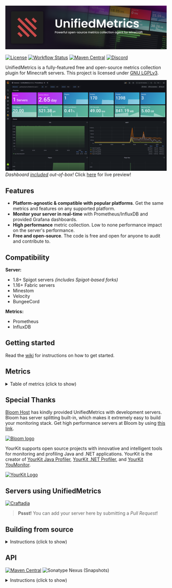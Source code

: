 ![UnifiedMetrics](.github/assets/banner.png)

[![License](https://img.shields.io/github/license/Cubxity/UnifiedMetrics?style=flat-square)](COPYING.LESSER)
[![Workflow Status](https://img.shields.io/github/workflow/status/Cubxity/UnifiedMetrics/gradle-preview-ci/master?style=flat-square)](https://github.com/Cubxity/UnifiedMetrics/actions)
[![Maven Central](https://img.shields.io/maven-central/v/dev.cubxity.plugins/unifiedmetrics-api?color=green&style=flat-square)](https://search.maven.org/search?q=g:dev.cubxity.plugins%20a:unifiedmetrics-api)
[![Discord](https://img.shields.io/badge/join-discord-blue?style=flat-square)](https://discord.gg/kDDhqJmPpA)

UnifiedMetrics is a fully-featured free and open-source metrics collection plugin for Minecraft servers. This project is
licensed under [GNU LGPLv3](COPYING.LESSER).

[![Grafana Dashboard](.github/assets/grafana.png)](https://unifiedmetrics-demo.cubxity.dev)
*Dashboard [included](https://github.com/Cubxity/UnifiedMetrics/wiki/Grafana) out-of-box!*
Click [here](https://unifiedmetrics-demo.cubxity.dev) for live preview!

## Features

- **Platform-agnostic & compatible with popular platforms**. Get the same metrics and features on any supported
  platform.
- **Monitor your server in real-time** with Prometheus/InfluxDB and provided Grafana dashboards.
- **High performance** metric collection. Low to none performance impact on the server's performance.
- **Free and open-source**. The code is free and open for anyone to audit and contribute to.

## Compatibility

**Server:**

- 1.8+ Spigot servers *(includes Spigot-based forks)*
- 1.16+ Fabric servers
- Minestom
- Velocity
- BungeeCord

**Metrics:**

- Prometheus
- InfluxDB

## Getting started

Read the [wiki](https://github.com/Cubxity/UnifiedMetrics/wiki) for instructions on how to get started.

## Metrics

<details> 
  <summary>Table of metrics (click to show)</summary>

| Collector     | Description                                     | Platform         | Default |
|---------------|-------------------------------------------------|------------------|---------|
| systemGc      | Garbage collection duration and freed bytes     | All              | true    |
| systemMemory  | Memory used, committed, max and init            | All              | true    |
| systemProcess | CPU load, seconds, and process start time       | All              | true    |
| systemThread  | Current, daemon, started, and peak thread count | All              | true    |
| events        | Login, join, quit, chat, and ping event counter | All              | true    |
| server        | Plugins count and player counts                 | All              | true    |
| tick          | Tick duration histogram                         | Bukkit, Minestom | true    |
| world         | World entities, players, and chunks count       | Bukkit, Minestom | true    |

</details>

## Special Thanks

[Bloom Host](https://billing.bloom.host/aff.php?aff=9) has kindly provided UnifiedMetrics with development servers.
Bloom has server splitting built-in, which makes it extremely easy to build your monitoring stack. Get high performance
servers at Bloom by using [this link](https://billing.bloom.host/aff.php?aff=9).

[![Bloom logo](https://billing.bloom.host/templates/lagom/assets/img/logo/logo_big_inverse.svg)](https://billing.bloom.host/aff.php?aff=9)

YourKit supports open source projects with innovative and intelligent tools for monitoring and profiling Java and .NET
applications. YourKit is the creator of [YourKit Java Profiler](https://www.yourkit.com/java/profiler/),
[YourKit .NET Profiler](https://www.yourkit.com/.net/profiler/),
and [YourKit YouMonitor](https://www.yourkit.com/youmonitor/).

[![YourKit Logo](https://www.yourkit.com/images/yklogo.png)](https://www.yourkit.com/)

## Servers using UnifiedMetrics

<p float="left">
  <a href="https://craftadia.com">
    <img
      src="https://craftadia.com/content/images/2021/01/Webp.net-resizeimage--1-.png"
      alt="Craftadia"
      width="200"
    />
  </a>
</p>

> **Pssst!** You can add your server here by submitting a *Pull Request*!

## Building from source

<details> 
  <summary>Instructions (click to show)</summary>

**Requirements:**

- JDK 8+ (16+ for Fabric, 17+ for Minestom)
- Git (Optional)

To build UnifiedMetrics, you need to obtain the source code first. You can download the source from GitHub or use the
Git CLI.

```bash
$ git clone https://github.com/Cubxity/UnifiedMetrics && cd UnifiedMetrics
```

Open a terminal in the cloned directory and run the following command. The following command will build all subprojects.

```bash
$ ./gradlew assemble -x signArchives
```

> `-x signArchives` is required to skip signing, unless you have signing set up

To build a specific subproject, you can prefix it with the subproject path. For example:

```bash
$ ./gradlew :unifiedmetrics-platform-bukkit:assemble -x signArchives
```

The output artifacts can be found in `subproject/build/libs`.
</details>

## API

[![Maven Central](https://img.shields.io/maven-central/v/dev.cubxity.plugins/unifiedmetrics-api?color=green&style=flat-square)](https://search.maven.org/search?q=g:dev.cubxity.plugins%20a:unifiedmetrics-api)
![Sonatype Nexus (Snapshots)](https://img.shields.io/nexus/s/dev.cubxity.plugins/unifiedmetrics-api?color=yellow&label=snapshots&server=https%3A%2F%2Fs01.oss.sonatype.org&style=flat-square)

<details> 
  <summary>Instructions (click to show)</summary>

### Examples

Example plugins can be found under [examples](examples) directory.

### Gradle (Kotlin)

```kotlin
repositories {
    mavenCentral()

    // Snapshots repository (only required for -SNAPSHOT versions)
    maven("https://s01.oss.sonatype.org/content/repositories/snapshots/")
}
```

```kotlin
dependencies {
    // Replace this with the desired version
    compileOnly("dev.cubxity.plugins", "unifiedmetrics-api", "0.3.6")
}
```

### Usage

Add `:unifiedmetrics-api` as a dependency (compileOnly/provided). Prefer using platform's service manager if possible.

```kotlin
import dev.cubxity.plugins.metrics.api.UnifiedMetricsProvider

/* ... */

val api = UnifiedMetricsProvider.get()
```

</details>
